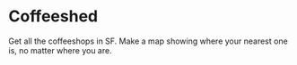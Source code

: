 # Coffeeshed

Get all the coffeeshops in SF. Make a map showing where your nearest one is, no
matter where you are.


